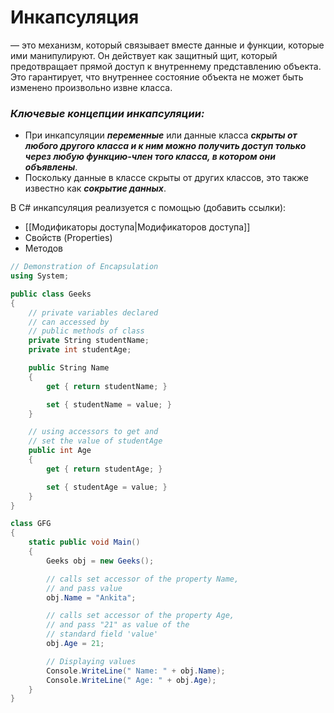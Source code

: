 # **Инкапсуляция**
— это механизм, который связывает вместе данные и функции, которые ими манипулируют. Он действует как защитный щит, который предотвращает прямой доступ к внутреннему представлению объекта. Это гарантирует, что внутреннее состояние объекта не может быть изменено произвольно извне класса.

### *Ключевые концепции инкапсуляции:*

- При инкапсуляции ***переменные*** или данные класса ***скрыты от любого другого класса и к ним можно получить доступ только через любую функцию-член того класса, в котором они объявлены***.
- Поскольку данные в классе скрыты от других классов, это также известно как ***сокрытие данных***.

В C# инкапсуляция реализуется с помощью (добавить ссылки):
- [[Модификаторы доступа|Модификаторов доступа]]
- Свойств (Properties)
- Методов

```cs
// Demonstration of Encapsulation
using System;

public class Geeks 
{
    // private variables declared
    // can accessed by
    // public methods of class
    private String studentName;
    private int studentAge;

    public String Name
    {
        get { return studentName; }

        set { studentName = value; }
    }

    // using accessors to get and
    // set the value of studentAge
    public int Age
    {
        get { return studentAge; }

        set { studentAge = value; }
    }
}

class GFG
{
    static public void Main()
    {
        Geeks obj = new Geeks();

        // calls set accessor of the property Name,
        // and pass value
        obj.Name = "Ankita";

        // calls set accessor of the property Age,
        // and pass "21" as value of the
        // standard field 'value'
        obj.Age = 21;

        // Displaying values
        Console.WriteLine(" Name: " + obj.Name);
        Console.WriteLine(" Age: " + obj.Age);
    }
}
```


